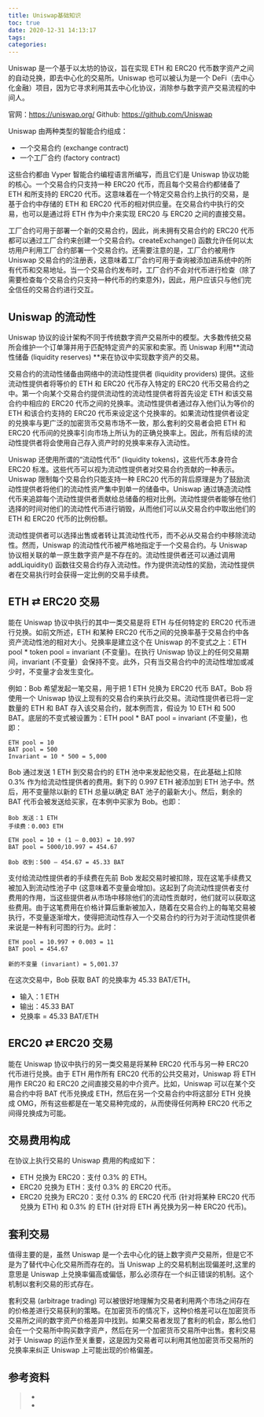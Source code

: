 ```yaml
---
title: Uniswap基础知识
toc: true
date: 2020-12-31 14:13:17
tags:
categories:
---
```


Uniswap 是一个基于以太坊的协议，旨在实现 ETH 和 ERC20 代币数字资产之间的自动兑换，即去中心化的交易所。Uniswap 也可以被认为是一个 DeFi（去中心化金融）项目，因为它寻求利用其去中心化协议，消除参与数字资产交易流程的中间人。

官网：https://uniswap.org/
Github: https://github.com/Uniswap

Uniswap 由两种类型的智能合约组成：
- 一个交易合约 (exchange contract)
- 一个工厂合约 (factory contract)

这些合约都由 Vyper 智能合约编程语言所编写，而且它们是 Uniswap 协议功能的核心。一个交易合约只支持一种 ERC20 代币，而且每个交易合约都储备了 ETH 和所支持的 ERC20 代币。这意味着在一个特定交易合约上执行的交易，是基于合约中存储的 ETH 和 ERC20 代币的相对供应量。在交易合约中执行的交易，也可以是通过将 ETH 作为中介来实现 ERC20 与 ERC20 之间的直接交易。

工厂合约可用于部署一个新的交易合约，因此，尚未拥有交易合约的 ERC20 代币都可以通过工厂合约来创建一个交易合约。createExchange() 函数允许任何以太坊用户利用工厂合约部署一个交易合约。还需要注意的是，工厂合约被用作 Uniswap 交易合约的注册表，这意味着工厂合约可用于查询被添加进系统中的所有代币和交易地址。当一个交易合约发布时，工厂合约不会对代币进行检查（除了需要检查每个交易合约只支持一种代币的约束意外)，因此，用户应该只与他们完全信任的交易合约进行交互。

## Uniswap 的流动性
Uniswap 协议的设计架构不同于传统数字资产交易所中的模型。大多数传统交易所会维护一个订单簿并用于匹配特定资产的买家和卖家。而 Uniswap 利用**流动性储备 (liquidity reserves) **来在协议中实现数字资产的交易。

交易合约的流动性储备由网络中的流动性提供者 (liquidity providers) 提供。这些流动性提供者将等价的 ETH 和 ERC20 代币存入特定的 ERC20 代币交易合约之中。第一个向某个交易合约提供流动性的流动性提供者将首先设定 ETH 和该交易合约中相应的 ERC20 代币之间的兑换率。流动性提供者通过存入他们认为等价的 ETH 和该合约支持的 ERC20 代币来设定这个兑换率的。如果流动性提供者设定的兑换率与更广泛的加密货币交易市场不一致，那么套利的交易者会把 ETH 和 ERC20 代币间的兑换率引向市场上所认为的正确兑换率上。因此，所有后续的流动性提供者将会使用自己存入资产时的兑换率来存入流动性。

Uniswap 还使用所谓的“流动性代币” (liquidity tokens)，这些代币本身符合 ERC20 标准。这些代币可以视为流动性提供者对交易合约贡献的一种表示。Uniswap 限制每个交易合约只能支持一种 ERC20 代币的背后原理是为了鼓励流动性提供者将他们的流动性资产集中到单一的储备中。Uniswap 通过铸造流动性代币来追踪每个流动性提供者贡献给总储备的相对比例。流动性提供者能够在他们选择的时间对他们的流动性代币进行销毁，从而他们可以从交易合约中取出他们的 ETH 和 ERC20 代币的比例份额。

流动性提供者可以选择出售或者转让其流动性代币，而不必从交易合约中移除流动性。然而，Uniswap 的流动性代币被严格地指定于一个交易合约。与 Uniswap 协议相关联的单一原生数字资产是不存在的。流动性提供者还可以通过调用 addLiquidity() 函数往交易合约存入流动性。作为提供流动性的奖励，流动性提供者在交易执行时会获得一定比例的交易手续费。

## ETH ⇄ ERC20 交易
能在 Uniswap 协议中执行的其中一类交易是将 ETH 与任何特定的 ERC20 代币进行兑换。如前文所述，ETH 和某种 ERC20 代币之间的兑换率基于交易合约中各资产流动性池的相对大小。兑换率是建立这个在 Uniswap 的不变式之上：ETH pool * token pool = invariant (不变量)。在执行 Uniswap 协议上的任何交易期间，invariant (不变量）会保持不变。此外，只有当交易合约中的流动性增加或减少时，不变量才会发生变化。

例如：Bob 希望发起一笔交易，用于把 1 ETH 兑换为 ERC20 代币 BAT。Bob 将使用一个 Uniswap 协议上现有的交易合约来执行此交易。流动性提供者已将一定数量的 ETH 和 BAT 存入该交易合约，就本例而言，假设为 10 ETH 和 500 BAT。底层的不变式被设置为：ETH pool * BAT pool = invariant (不变量)，也即：
```
ETH pool = 10
BAT pool = 500
Invariant = 10 * 500 = 5,000
```

Bob 通过发送 1 ETH 到交易合约的 ETH 池中来发起他交易，在此基础上扣除 0.3% 作为给流动性提供者的费用。剩下的 0.997 ETH 被添加到 ETH 池子中。然后，用不变量除以新的 ETH 总量以确定 BAT 池子的最新大小。然后，剩余的 BAT 代币会被发送给买家，在本例中买家为 Bob。也即：
```
Bob 发送：1 ETH
手续费：0.003 ETH

ETH pool = 10 + (1 – 0.003) = 10.997
BAT pool = 5000/10.997 = 454.67

Bob 收到：500 – 454.67 = 45.33 BAT
```

支付给流动性提供者的手续费在先前 Bob 发起交易时被扣除，现在这笔手续费又被加入到流动性池子中 (这意味着不变量会增加)。这起到了向流动性提供者支付费用的作用，当这些提供者从市场中移除他们的流动性贡献时，他们就可以获取这些费用。由于这笔费用在价格计算后重新被加入，随着在交易合约上的每笔交易被执行，不变量逐渐增大，使得把流动性存入一个交易合约的行为对于流动性提供者来说是一种有利可图的行为。此时：
```
ETH pool = 10.997 + 0.003 = 11
BAT pool = 454.67

新的不变量 (invariant) = 5,001.37
```

在这次交易中，Bob 获取 BAT 的兑换率为 45.33 BAT/ETH。
- 输入：1 ETH
- 输出：45.33 BAT
- 兑换率 = 45.33 BAT/ETH

## ERC20 ⇄ ERC20 交易
能在 Uniswap 协议中执行的另一类交易是将某种 ERC20 代币与另一种 ERC20 代币进行兑换。由于 ETH 用作所有 ERC20 代币的公共交易对，Uniswap 将 ETH 用作 ERC20 和 ERC20 之间直接交易的中介资产。比如，Uniswap 可以在某个交易合约中将 BAT 代币兑换成 ETH，然后在另一个交易合约中将这部分 ETH 兑换成 OMG，所有这些都是在一笔交易种完成的，从而使得任何两种 ERC20 代币之间得兑换成为可能。

## 交易费用构成
在协议上执行交易的 Uniswap 费用的构成如下：
- ETH 兑换为 ERC20：支付 0.3% 的 ETH。
- ERC20 兑换为 ETH：支付 0.3% 的 ERC20 代币。
- ERC20 兑换为 ERC20：支付 0.3% 的 ERC20 代币 (针对将某种 ERC20 代币兑换为 ETH) 和 0.3% 的 ETH (针对将 ETH 再兑换为另一种 ERC20 代币)。

## 套利交易
值得主要的是，虽然 Uniswap 是一个去中心化的链上数字资产交易所，但是它不是为了替代中心化交易所而存在的。当 Uniswap 上的交易机制出现偏差时,这里的意思是 Uniswap 上兑换率偏高或偏低，那么必须存在一个纠正错误的机制。这个机制以套利交易的形式存在。

套利交易 (arbitrage trading) 可以被很好地理解为交易者利用两个市场之间存在的价格差进行交易获利的策略。在加密货币的情况下，这种价格差可以在加密货币交易所之间的数字资产价格差异中找到。如果交易者发现了套利的机会，那么他们会在一个交易所中购买数字资产，然后在另一个加密货币交易所中出售。套利交易对于 Uniswap 的运作至关重要，这是因为交易者可以利用其他加密货币交易所的兑换率来纠正 Uniswap 上可能出现的价格偏差。

## 参考资料
> - []()
> - []()
